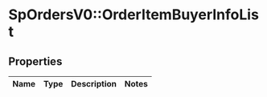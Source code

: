 # SpOrdersV0::OrderItemBuyerInfoList

## Properties
Name | Type | Description | Notes
------------ | ------------- | ------------- | -------------

